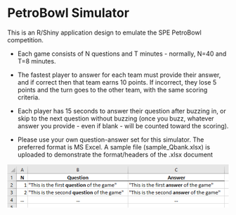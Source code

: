 # PetroBowl Simulator

This is an R/Shiny application design to emulate the SPE PetroBowl competition.
- Each game consists of N questions and T minutes - normally, N=40 and T=8 minutes.
- The fastest player to answer for each team must provide their answer, and if correct then that team earns 10 points. If incorrect, they lose 5 points and the turn goes to the other team, with the same scoring criteria.
- Each player has 15 seconds to answer their question after buzzing in, or skip to the next question without buzzing (once you buzz, whatever answer you provide - even if blank - will be counted toward the scoring).

- Please use your own question-answer set for this simulator. The preferred format is MS Excel. A sample file (sample_Qbank.xlsx) is uploaded to demonstrate the format/headers of the .xlsx document

![alt text](https://github.com/misaelmmorales/PetroBowl-Simulator/blob/main/sample_Qbank.png)
